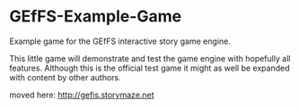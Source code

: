 # GEfFS-Example-Game
Example game for the GEfFS interactive story game engine.

This little game will demonstrate and test the game engine with hopefully all features.
Although this is the official test game it might as well be expanded with content by other authors.

moved here: http://gefis.storymaze.net
